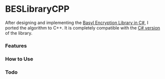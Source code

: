 # BESLibraryCPP
After designing and implementing the [Basyl Encryption Library in C#](https://github.com/TheCreatorJames/BESLibrary), I ported the algorithm to C++. It is completely compatible with the [C# version](https://github.com/TheCreatorJames/BESLibrary) of the library. 


### Features


### How to Use


### Todo
